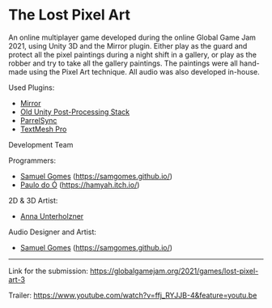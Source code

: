 # The Lost Pixel Art

An online multiplayer game developed during the online Global Game Jam 2021, using Unity 3D and the Mirror plugin. Either play as the guard and protect all the pixel paintings during a night shift in a gallery, or play as the robber and try to take all the gallery paintings. The paintings were all hand-made using the Pixel Art technique. All audio was also developed in-house.

Used Plugins:
- [Mirror](https://mirror-networking.com/)
- [Old Unity Post-Processing Stack](https://docs.unity3d.com/2018.3/Documentation/Manual/PostProcessing-Stack.html)
- [ParrelSync](https://github.com/VeriorPies/ParrelSync)
- [TextMesh Pro](https://docs.unity3d.com/Manual/com.unity.textmeshpro.html)

Development Team

Programmers:
- [Samuel Gomes](https://github.com/SamGomes) (https://samgomes.github.io/)
- [Paulo do Ó](https://github.com/hamyah) (https://hamyah.itch.io/)

2D & 3D Artist:
- [Anna Unterholzner](https://github.com/annaunterholzner)

Audio Designer and Artist:
- [Samuel Gomes](https://www.youtube.com/channel/UCM7NTKaMKr46aCFiSLPKpWA) (https://samgomes.github.io/)

- - - - - - -

Link for the submission:
https://globalgamejam.org/2021/games/lost-pixel-art-3

Trailer:
https://www.youtube.com/watch?v=ffj_RYJJB-4&feature=youtu.be
